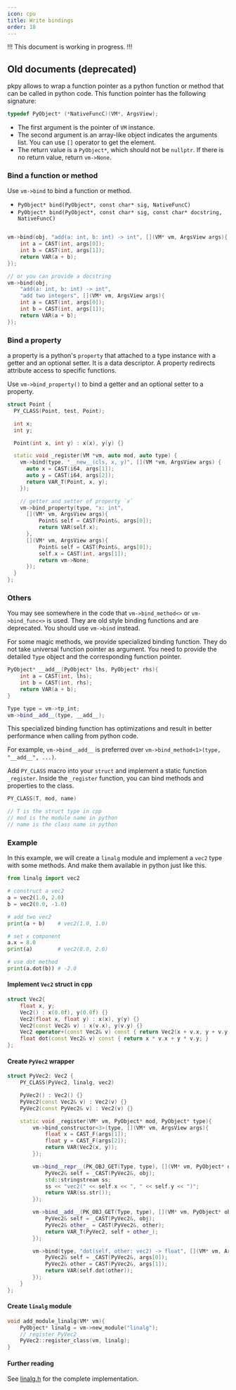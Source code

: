 ```yaml
---
icon: cpu
title: Write bindings
order: 18
---
```


!!!
This document is working in progress.
!!!


## Old documents (deprecated)

pkpy allows to wrap a function pointer as a python function or method that can be called in python code.
This function pointer has the following signature:

```cpp
typedef PyObject* (*NativeFuncC)(VM*, ArgsView);
```
+ The first argument is the pointer of `VM` instance.
+ The second argument is an array-like object indicates the arguments list. You can use `[]` operator to get the element.
+ The return value is a `PyObject*`, which should not be `nullptr`. If there is no return value, return `vm->None`.


### Bind a function or method

Use `vm->bind` to bind a function or method.

+ `PyObject* bind(PyObject*, const char* sig, NativeFuncC)`
+ `PyObject* bind(PyObject*, const char* sig, const char* docstring, NativeFuncC)`

```cpp

vm->bind(obj, "add(a: int, b: int) -> int", [](VM* vm, ArgsView args){
    int a = CAST(int, args[0]);
    int b = CAST(int, args[1]);
    return VAR(a + b);
});

// or you can provide a docstring
vm->bind(obj,
    "add(a: int, b: int) -> int",
    "add two integers", [](VM* vm, ArgsView args){
    int a = CAST(int, args[0]);
    int b = CAST(int, args[1]);
    return VAR(a + b);
});
```

### Bind a property

a property is a python's `property` that attached to a type instance with a getter and an optional setter. It is a data descriptor. A property redirects attribute access to specific functions.

Use `vm->bind_property()` to bind a getter and an optional setter to a property.

```cpp
struct Point {
  PY_CLASS(Point, test, Point);

  int x;
  int y;

  Point(int x, int y) : x(x), y(y) {}

  static void _register(VM *vm, auto mod, auto type) {
    vm->bind(type, "__new__(cls, x, y)", [](VM *vm, ArgsView args) {
      auto x = CAST(i64, args[1]);
      auto y = CAST(i64, args[2]);
      return VAR_T(Point, x, y);
    });

    // getter and setter of property `x`
    vm->bind_property(type, "x: int",
      [](VM* vm, ArgsView args){
          Point& self = CAST(Point&, args[0]);
          return VAR(self.x);
      },
      [](VM* vm, ArgsView args){
          Point& self = CAST(Point&, args[0]);
          self.x = CAST(int, args[1]);
          return vm->None;
      });
  }
};
```

### Others

You may see somewhere in the code that `vm->bind_method<>` or `vm->bind_func<>` is used.
They are old style binding functions and are deprecated.
You should use `vm->bind` instead.

For some magic methods, we provide specialized binding function.
They do not take universal function pointer as argument.
You need to provide the detailed `Type` object and the corresponding function pointer.

```cpp
PyObject* __add__(PyObject* lhs, PyObject* rhs){
    int a = CAST(int, lhs);
    int b = CAST(int, rhs);
    return VAR(a + b);
}

Type type = vm->tp_int;
vm->bind__add__(type, __add__);
```

This specialized binding function has optimizations and result in better performance when calling from python code.

For example, `vm->bind__add__` is preferred over `vm->bind_method<1>(type, "__add__", ...)`.

Add `PY_CLASS` macro into your `struct` and implement a static function `_register`.
Inside the `_register` function, you can bind methods and properties to the class.

```cpp
PY_CLASS(T, mod, name)

// T is the struct type in cpp
// mod is the module name in python
// name is the class name in python
```

### Example

In this example, we will create a `linalg` module
and implement a `vec2` type with some methods.
And make them available in python just like this.

```python
from linalg import vec2

# construct a vec2
a = vec2(1.0, 2.0)
b = vec2(0.0, -1.0)

# add two vec2
print(a + b)    # vec2(1.0, 1.0)

# set x component
a.x = 8.0
print(a)        # vec2(8.0, 2.0)

# use dot method
print(a.dot(b)) # -2.0
```

#### Implement `Vec2` struct in cpp

```cpp
struct Vec2{
    float x, y;
    Vec2() : x(0.0f), y(0.0f) {}
    Vec2(float x, float y) : x(x), y(y) {}
    Vec2(const Vec2& v) : x(v.x), y(v.y) {}
    Vec2 operator+(const Vec2& v) const { return Vec2(x + v.x, y + v.y); }
    float dot(const Vec2& v) const { return x * v.x + y * v.y; }
};
```

#### Create `PyVec2` wrapper

```cpp
struct PyVec2: Vec2 {
    PY_CLASS(PyVec2, linalg, vec2)

    PyVec2() : Vec2() {}
    PyVec2(const Vec2& v) : Vec2(v) {}
    PyVec2(const PyVec2& v) : Vec2(v) {}

    static void _register(VM* vm, PyObject* mod, PyObject* type){
        vm->bind_constructor<3>(type, [](VM* vm, ArgsView args){
            float x = CAST_F(args[1]);
            float y = CAST_F(args[2]);
            return VAR(Vec2(x, y));
        });

        vm->bind__repr__(PK_OBJ_GET(Type, type), [](VM* vm, PyObject* obj){
            PyVec2& self = _CAST(PyVec2&, obj);
            std::stringstream ss;
            ss << "vec2(" << self.x << ", " << self.y << ")";
            return VAR(ss.str());
        });

        vm->bind__add__(PK_OBJ_GET(Type, type), [](VM* vm, PyObject* obj, PyObject* other){
            PyVec2& self = _CAST(PyVec2&, obj);
            PyVec2& other_ = CAST(PyVec2&, other);
            return VAR_T(PyVec2, self + other_);
        });

        vm->bind(type, "dot(self, other: vec2) -> float", [](VM* vm, ArgsView args){
            PyVec2& self = _CAST(PyVec2&, args[0]);
            PyVec2& other = CAST(PyVec2&, args[1]);
            return VAR(self.dot(other));
        });
    }
};
```

#### Create `linalg` module

```cpp
void add_module_linalg(VM* vm){
    PyObject* linalg = vm->new_module("linalg");
    // register PyVec2
    PyVec2::register_class(vm, linalg);
}
```

#### Further reading

See [linalg.h](https://github.com/blueloveTH/pocketpy/blob/main/src/linalg.h) for the complete implementation.